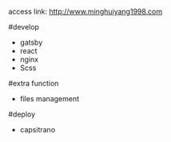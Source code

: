 access link: http://www.minghuiyang1998.com

#develop

- gatsby 
- react
- nginx
- Scss

#extra function
- files management

#deploy
- capsitrano